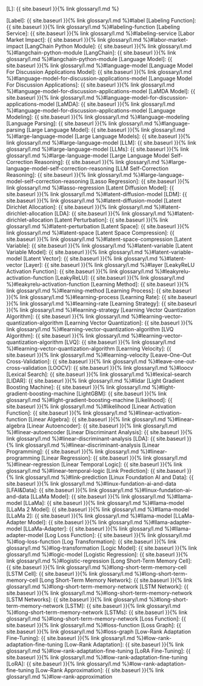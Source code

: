 [L]: {{ site.baseurl }}{% link glossary/l.md %}

[Label]: {{ site.baseurl }}{% link glossary/l.md %}#label
[Labeling Function]: {{ site.baseurl }}{% link glossary/l.md %}#labeling-function
[Labeling Service]: {{ site.baseurl }}{% link glossary/l.md %}#labeling-service
[Labor Market Impact]: {{ site.baseurl }}{% link glossary/l.md %}#labor-market-impact
[LangChain Python Module]: {{ site.baseurl }}{% link glossary/l.md %}#langchain-python-module
[LangChain]: {{ site.baseurl }}{% link glossary/l.md %}#langchain-python-module
[Language Model]: {{ site.baseurl }}{% link glossary/l.md %}#language-model
[Language Model For Discussion Applications Model]: {{ site.baseurl }}{% link glossary/l.md %}#language-model-for-discussion-applications-model
[Language Model For Discussion Applications]: {{ site.baseurl }}{% link glossary/l.md %}#language-model-for-discussion-applications-model
[LaMDA Model]: {{ site.baseurl }}{% link glossary/l.md %}#language-model-for-discussion-applications-model
[LaMDA]: {{ site.baseurl }}{% link glossary/l.md %}#language-model-for-discussion-applications-model
[Language Modeling]: {{ site.baseurl }}{% link glossary/l.md %}#language-modeling
[Language Parsing]: {{ site.baseurl }}{% link glossary/l.md %}#language-parsing
[Large Language Model]: {{ site.baseurl }}{% link glossary/l.md %}#large-language-model
[Large Language Models]: {{ site.baseurl }}{% link glossary/l.md %}#large-language-model
[LLM]: {{ site.baseurl }}{% link glossary/l.md %}#large-language-model
[LLMs]: {{ site.baseurl }}{% link glossary/l.md %}#large-language-model
[Large Language Model Self-Correction Reasoning]: {{ site.baseurl }}{% link glossary/l.md %}#large-language-model-self-correction-reasoning
[LLM Self-Correction Reasoning]: {{ site.baseurl }}{% link glossary/l.md %}#large-language-model-self-correction-reasoning
[Lasso Regression]: {{ site.baseurl }}{% link glossary/l.md %}#lasso-regression
[Latent Diffusion Model]: {{ site.baseurl }}{% link glossary/l.md %}#latent-diffusion-model
[LDM]: {{ site.baseurl }}{% link glossary/l.md %}#latent-diffusion-model
[Latent Dirichlet Allocation]: {{ site.baseurl }}{% link glossary/l.md %}#latent-dirichlet-allocation
[LDA]: {{ site.baseurl }}{% link glossary/l.md %}#latent-dirichlet-allocation
[Latent Perturbation]: {{ site.baseurl }}{% link glossary/l.md %}#latent-perturbation
[Latent Space]: {{ site.baseurl }}{% link glossary/l.md %}#latent-space
[Latent Space Compression]: {{ site.baseurl }}{% link glossary/l.md %}#latent-space-compression
[Latent Variable]: {{ site.baseurl }}{% link glossary/l.md %}#latent-variable
[Latent Variable Model]: {{ site.baseurl }}{% link glossary/l.md %}#latent-variable-model
[Latent Vector]: {{ site.baseurl }}{% link glossary/l.md %}#latent-vector
[Layer]: {{ site.baseurl }}{% link glossary/l.md %}#layer
[LeakyReLU Activation Function]: {{ site.baseurl }}{% link glossary/l.md %}#leakyrelu-activation-function
[LeakyReLU]: {{ site.baseurl }}{% link glossary/l.md %}#leakyrelu-activation-function
[Learning Method]: {{ site.baseurl }}{% link glossary/l.md %}#learning-method
[Learning Process]: {{ site.baseurl }}{% link glossary/l.md %}#learning-process
[Learning Rate]: {{ site.baseurl }}{% link glossary/l.md %}#learning-rate
[Learning Strategy]: {{ site.baseurl }}{% link glossary/l.md %}#learning-strategy
[Learning Vector Quantization Algorithm]: {{ site.baseurl }}{% link glossary/l.md %}#learning-vector-quantization-algorithm
[Learning Vector Quantization]: {{ site.baseurl }}{% link glossary/l.md %}#learning-vector-quantization-algorithm
[LVQ Algorithm]: {{ site.baseurl }}{% link glossary/l.md %}#learning-vector-quantization-algorithm
[LVQ]: {{ site.baseurl }}{% link glossary/l.md %}#learning-vector-quantization-algorithm
[Learning Velocity]: {{ site.baseurl }}{% link glossary/l.md %}#learning-velocity
[Leave-One-Out Cross-Validation]: {{ site.baseurl }}{% link glossary/l.md %}#leave-one-out-cross-validation
[LOOCV]: {{ site.baseurl }}{% link glossary/l.md %}#loocv
[Lexical Search]: {{ site.baseurl }}{% link glossary/l.md %}#lexical-search
[LIDAR]: {{ site.baseurl }}{% link glossary/l.md %}#lidar
[Light Gradient Boosting Machine]: {{ site.baseurl }}{% link glossary/l.md %}#light-gradient-boosting-machine
[LightGBM]: {{ site.baseurl }}{% link glossary/l.md %}#light-gradient-boosting-machine
[Likelihood]: {{ site.baseurl }}{% link glossary/l.md %}#likelihood
[Linear Activation Function]: {{ site.baseurl }}{% link glossary/l.md %}#linear-activation-function
[Linear Algebra]: {{ site.baseurl }}{% link glossary/l.md %}#linear-algebra
[Linear Autoencoder]: {{ site.baseurl }}{% link glossary/l.md %}#linear-autoencoder
[Linear Discriminant Analysis]: {{ site.baseurl }}{% link glossary/l.md %}#linear-discriminant-analysis
[LDA]: {{ site.baseurl }}{% link glossary/l.md %}#linear-discriminant-analysis
[Linear Programming]: {{ site.baseurl }}{% link glossary/l.md %}#linear-programming
[Linear Regression]: {{ site.baseurl }}{% link glossary/l.md %}#linear-regression
[Linear Temporal Logic]: {{ site.baseurl }}{% link glossary/l.md %}#linear-temporal-logic
[Link Prediction]: {{ site.baseurl }}{% link glossary/l.md %}#link-prediction
[Linux Foundation AI and Data]: {{ site.baseurl }}{% link glossary/l.md %}#linux-fundation-ai-and-data
[LFAI&Data]: {{ site.baseurl }}{% link glossary/l.md %}#linux-fundation-ai-and-data
[LLaMa Model]: {{ site.baseurl }}{% link glossary/l.md %}#llama-model
[LLaMa]: {{ site.baseurl }}{% link glossary/l.md %}#llama-model
[LLaMa 2 Model]: {{ site.baseurl }}{% link glossary/l.md %}#llama-model
[LLaMa 2]: {{ site.baseurl }}{% link glossary/l.md %}#llama-model
[LLaMa-Adapter Model]: {{ site.baseurl }}{% link glossary/l.md %}#llama-adapter-model
[LLaMa-Adapter]: {{ site.baseurl }}{% link glossary/l.md %}#llama-adapter-model
[Log Loss Function]: {{ site.baseurl }}{% link glossary/l.md %}#log-loss-function
[Log Transformation]: {{ site.baseurl }}{% link glossary/l.md %}#log-transformation
[Logic Model]: {{ site.baseurl }}{% link glossary/l.md %}#logic-model
[Logistic Regression]: {{ site.baseurl }}{% link glossary/l.md %}#logistic-regression
[Long Short-Term Memory Cell]: {{ site.baseurl }}{% link glossary/l.md %}#long-short-term-memory-cell
[LSTM Cell]: {{ site.baseurl }}{% link glossary/l.md %}#long-short-term-memory-cell
[Long Short-Term Memory Network]: {{ site.baseurl }}{% link glossary/l.md %}#long-short-term-memory-network
[LSTM Network]: {{ site.baseurl }}{% link glossary/l.md %}#long-short-term-memory-network
[LSTM Networks]: {{ site.baseurl }}{% link glossary/l.md %}#long-short-term-memory-network
[LSTM]: {{ site.baseurl }}{% link glossary/l.md %}#long-short-term-memory-network
[LSTMs]: {{ site.baseurl }}{% link glossary/l.md %}#long-short-term-memory-network
[Loss Function]: {{ site.baseurl }}{% link glossary/l.md %}#loss-function
[Loss Graph]: {{ site.baseurl }}{% link glossary/l.md %}#loss-graph
[Low-Rank Adaptation Fine-Tuning]: {{ site.baseurl }}{% link glossary/l.md %}#low-rank-adaptation-fine-tuning
[Low-Rank Adaptation]: {{ site.baseurl }}{% link glossary/l.md %}#low-rank-adaptation-fine-tuning
[LoRA Fine-Tuning]: {{ site.baseurl }}{% link glossary/l.md %}#low-rank-adaptation-fine-tuning
[LoRA]: {{ site.baseurl }}{% link glossary/l.md %}#low-rank-adaptation-fine-tuning
[Low-Rank Approximation]: {{ site.baseurl }}{% link glossary/l.md %}#low-rank-approximation
